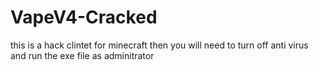 # VapeV4-Cracked
this is a hack clintet for minecraft then you will need to turn off anti virus and run the exe file as adminitrator
